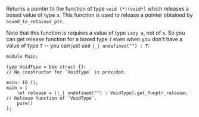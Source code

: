 Returns a pointer to the function of type `void (*)(void*)` which releases a boxed value of type `a`.
This function is used to release a pointer obtained by `boxed_to_retained_ptr`.

Note that this function is requires a value of type `Lazy a`, not of `a`.
So you can get release function for a boxed type `T` even when you don't have a value of type `T` -- you can just use `|_| undefined("") : T`:

```
module Main;

type VoidType = box struct {};
// No constructor for `VoidType` is provided.

main: IO ();
main = (
    let release = (|_| undefined("") : VoidType).get_funptr_release; // Release function of `VoidType`.
    pure()
);
```